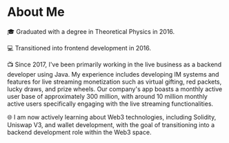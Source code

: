 # About Me

🎓 Graduated with a degree in Theoretical Physics in 2016.

💻 Transitioned into frontend development in 2016.

📺 Since 2017, I've been primarily working in the live business as a backend developer using Java.
My experience includes developing IM systems and features for live streaming monetization such as virtual gifting, red packets, lucky draws, and prize wheels. 
Our company's app boasts a monthly active user base of approximately 300 million, with around 10 million monthly active users specifically engaging with the live streaming functionalities.

🌐 I am now actively learning about Web3 technologies, including Solidity, Uniswap V3, and wallet development,
with the goal of transitioning into a backend development role within the Web3 space.
